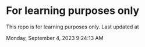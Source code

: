 # For learning purposes only
This repo is for learning purposes only.
Last updated at

Monday, September 4, 2023 9:24:13 AM

